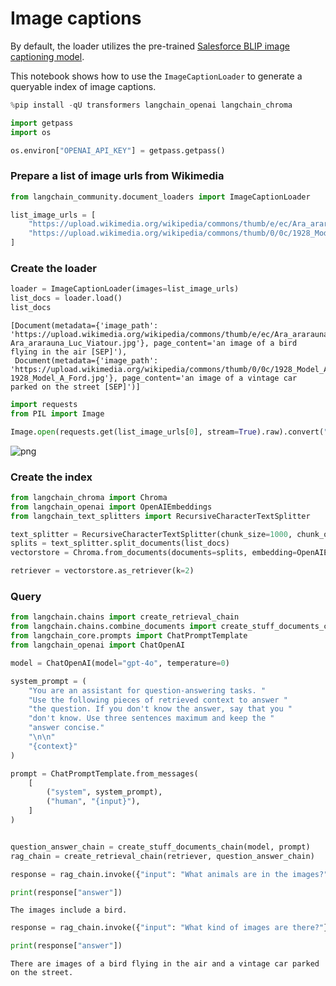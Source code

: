 # Image captions

By default, the loader utilizes the pre-trained [Salesforce BLIP image captioning model](https://huggingface.co/Salesforce/blip-image-captioning-base).

This notebook shows how to use the `ImageCaptionLoader` to generate a queryable index of image captions.


```python
%pip install -qU transformers langchain_openai langchain_chroma

import getpass
import os

os.environ["OPENAI_API_KEY"] = getpass.getpass()
```

### Prepare a list of image urls from Wikimedia


```python
from langchain_community.document_loaders import ImageCaptionLoader

list_image_urls = [
    "https://upload.wikimedia.org/wikipedia/commons/thumb/e/ec/Ara_ararauna_Luc_Viatour.jpg/1554px-Ara_ararauna_Luc_Viatour.jpg",
    "https://upload.wikimedia.org/wikipedia/commons/thumb/0/0c/1928_Model_A_Ford.jpg/640px-1928_Model_A_Ford.jpg",
]
```

### Create the loader


```python
loader = ImageCaptionLoader(images=list_image_urls)
list_docs = loader.load()
list_docs
```




    [Document(metadata={'image_path': 'https://upload.wikimedia.org/wikipedia/commons/thumb/e/ec/Ara_ararauna_Luc_Viatour.jpg/1554px-Ara_ararauna_Luc_Viatour.jpg'}, page_content='an image of a bird flying in the air [SEP]'),
     Document(metadata={'image_path': 'https://upload.wikimedia.org/wikipedia/commons/thumb/0/0c/1928_Model_A_Ford.jpg/640px-1928_Model_A_Ford.jpg'}, page_content='an image of a vintage car parked on the street [SEP]')]




```python
import requests
from PIL import Image

Image.open(requests.get(list_image_urls[0], stream=True).raw).convert("RGB")
```




    
![png](output_6_0.png)
    



### Create the index


```python
from langchain_chroma import Chroma
from langchain_openai import OpenAIEmbeddings
from langchain_text_splitters import RecursiveCharacterTextSplitter

text_splitter = RecursiveCharacterTextSplitter(chunk_size=1000, chunk_overlap=200)
splits = text_splitter.split_documents(list_docs)
vectorstore = Chroma.from_documents(documents=splits, embedding=OpenAIEmbeddings())

retriever = vectorstore.as_retriever(k=2)
```

### Query


```python
from langchain.chains import create_retrieval_chain
from langchain.chains.combine_documents import create_stuff_documents_chain
from langchain_core.prompts import ChatPromptTemplate
from langchain_openai import ChatOpenAI

model = ChatOpenAI(model="gpt-4o", temperature=0)

system_prompt = (
    "You are an assistant for question-answering tasks. "
    "Use the following pieces of retrieved context to answer "
    "the question. If you don't know the answer, say that you "
    "don't know. Use three sentences maximum and keep the "
    "answer concise."
    "\n\n"
    "{context}"
)

prompt = ChatPromptTemplate.from_messages(
    [
        ("system", system_prompt),
        ("human", "{input}"),
    ]
)


question_answer_chain = create_stuff_documents_chain(model, prompt)
rag_chain = create_retrieval_chain(retriever, question_answer_chain)

response = rag_chain.invoke({"input": "What animals are in the images?"})

print(response["answer"])
```

    The images include a bird.
    


```python
response = rag_chain.invoke({"input": "What kind of images are there?"})

print(response["answer"])
```

    There are images of a bird flying in the air and a vintage car parked on the street.
    
